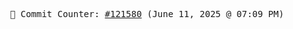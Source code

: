 <p align="center">
    <samp>
        📮 Commit Counter: <a href="https://github.com/Javascript-void0/Javascript-void0/commits/main">#121580</a> (June 11, 2025 @ 07:09 PM)
    </samp>
</p>